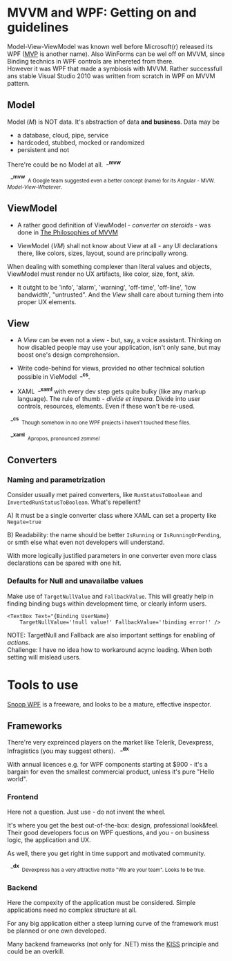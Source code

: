 # MVVM and WPF: Getting on and guidelines
Model-View-ViewModel was known well before Microsoft(r) released its WPF ([MVP](https://martinfowler.com/eaaDev/uiArchs.html) is another name). Also WinForms can be wel off on MVVM, since Binding technics in WPF controls are inhereted from there.  
However it was WPF that made a symbiosis with MVVM.
Rather successfull ans stable Visual Studio 2010 was written from scratch in WPF on MVVM pattern.
 
## Model
Model (*M*) is NOT data. It's abstraction of data **and business**. Data may be 
+ a database, cloud, pipe, service
+ hardcoded, stubbed, mocked or randomized
+ persistent and not

There're could be no Model at all.&nbsp;&nbsp;<sup>**_mvw**</sup>
 
&nbsp;&nbsp;<sup>**_mvw**</sup><sub>&nbsp;&nbsp;A Google team suggested even a better concept (name) for its Angular - MVW. *Model-View-Whatever*.</sub>
 
## ViewModel
+ A rather good definition of ViewModel - *converter on steroids* - was done in [The Philosophies of MVVM](https://joshsmithonwpf.wordpress.com/2008/12/01/the-philosophies-of-mvvm/) 

+ ViewModel (*VM*) shall not know about View at all - any UI declarations there, like colors, sizes, layout, sound are principally wrong.  

When dealing with something complexer than literal values and objects, ViewModel must render no UX artifacts, like color, size, font, *skin*.

+ It outght to be 'info', 'alarm', 'warning', 'off-time', 'off-line', 'low bandwidth', "untrusted". And the *View* shall care about turning them into proper UX elements.

## View
+ A *View* can be even not a view - but, say, a voice assistant. Thinking on how disabled people may use your application, isn't only sane, but may boost one's design comprehension. 
+ Write code-behind for views, provided no other technical solution possible in VieModel&nbsp;&nbsp;<sup>**_cs**</sup>.

+ XAML&nbsp;&nbsp;<sup>**_xaml**</sup> with every dev step gets quite bulky (like any markup language).
The rule of thumb - *divide et impera*. Divide into user controls, resources, elements. Even if these won't be re-used.

&nbsp;&nbsp;<sup>**_cs**</sup><sub>&nbsp;&nbsp;Though somehow in no one WPF projects i haven't touched these files.</sub>

&nbsp;&nbsp;<sup>**_xaml**</sup><sub>&nbsp;&nbsp;Apropos, pronounced *zammel*

## Converters
 
### Naming and parametrization
Consider usually met paired converters, like `RunStatusToBoolean` and `InvertedRunStatusToBoolean`.
What's repellent? 

A) It must be a single converter class where XAML can set a property like `Negate=true`  

B) Readability: the name should be better `IsRunning` or `IsRunningOrPending`, or smth else what even not developers will understand.
 
With more logically justified parameters in one converter even more class declarations can be spared with one hit.  
   
### Defaults for Null and unavailalbe values
Make use of `TargetNullValue` and `FallbackValue`. This will greatly help in finding binding bugs within development time, or clearly inform users.
 
```
<TextBox Text="{Binding UserName}
    TargetNullValue='!null value!' FallbackValue='!binding error!' />
```
 
NOTE: TargetNull and Fallback are also important settings for enabling of *actions*.  
Challenge: I have no idea how to workaround acync loading. When both setting will mislead users. 

# Tools to use
[Snoop WPF](https://github.com/snoopwpf) is a freeware, and looks to be a mature, effective inspector.

## Frameworks
There're very expreinced players on the market like Telerik, Devexpress, Infragistics (you may suggest others). &nbsp;&nbsp;<sup>**_dx**</sup>

With annual licences e.g. for WPF components starting at $900 - it's a bargain for even the smallest commercial product, unless it's pure "Hello world".

### Frontend
Here not a question. Just use - do not invent the wheel.

It's where you get the best out-of-the-box: design, professional look&feel.
Their good developers focus on WPF questions, and you - on business logic, the application and UX. 

As well, there you get right in time support and motivated community. 
 
&nbsp;&nbsp;<sup>**_dx**</sup><sub>&nbsp;&nbsp;Devexpress has a very attractive motto "We are your team". Looks to be true.

### Backend
Here the compexity of the application must be considered. Simple applications need no complex structure at all.

For any big application either a steep lurning curve of the framework must be planned or one own developed.

Many backend frameworks (not only for .NET) miss the [KISS](https://en.wikipedia.org/wiki/KISS_principle) principle and could be an overkill.
